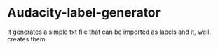 # Audacity-label-generator
 It generates a simple txt file that can be imported as labels and it, well, creates them.
